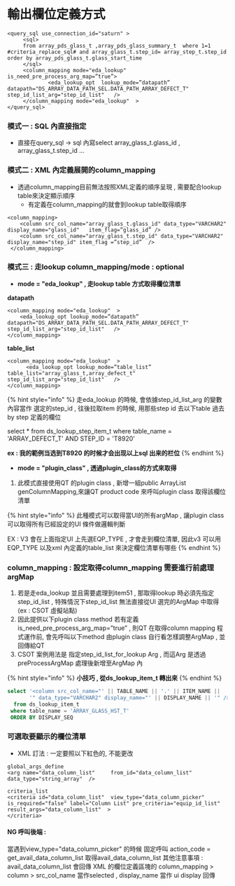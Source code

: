 # 輸出欄位定義方式

```markup
<query_sql use_connection_id="saturn" >
     <sql>
     from array_pds_glass_t ,array_pds_glass_summary_t  where 1=1  #criteria_replace_sql# and array_glass_t.step_id= array_step_t.step_id   order by array_pds_glass_t.glass_start_time
     </sql>
     <column_mapping mode="eda_lookup"  is_need_pre_process_arg_map=”true”>   	    
    	     <eda_lookup_opt  lookup_mode=”datapath” datapath="DS_ARRAY_DATA_PATH_SEL.DATA_PATH_ARRAY_DEFECT_T"   step_id_list_arg="step_id_list"   />
     </column_mapping mode="eda_lookup"  >
</query_sql>
```

### 模式一  : SQL 內直接指定

* 直接在query\_sql -> sql 內寫select array\_glass\_t.glass\_id , array\_glass\_t.step\_id …

### 模式二 : XML 內定義展開的column\_mapping

* 透過column\_mapping目前無法按照XML定義的順序呈現 , 需要配合lookup table來決定顯示順序
  * 有定義在column\_mapping的就會到lookup table取得順序

```markup
<column_mapping>
    <column src_col_name="array_glass_t.glass_id" data_type="VARCHAR2" display_name="glass_id"   item_flag=”glass_id” />
    <column src_col_name="array_glass_t.step_id" data_type="VARCHAR2" display_name="step_id" item_flag =”step_id”  />
 </column_mapping>
```

### 模式三 : 走lookup  column\_mapping/mode : optional

* **mode = "eda\_lookup" , 走lookup table 方式取得欄位清單**

**datapath**

```markup
<column_mapping mode="eda_lookup"  >           
    <eda_lookup_opt lookup_mode=”datapath” datapath="DS_ARRAY_DATA_PATH_SEL.DATA_PATH_ARRAY_DEFECT_T"   step_id_list_arg="step_id_list"   />
</column_mapping>
```

**table\_list**

```markup
<column_mapping mode="eda_lookup"  >           
      <eda_lookup_opt lookup_mode=”table_list” table_list="array_glass_t,array_defect_t" step_id_list_arg="step_id_list"   />
</column_mapping>
```

{% hint style="info" %}
走eda\_lookup 的時候, 會依據step\_id\_list\_arg 的變數內容當作 選定的step\_id , 往後拉取item 的時候, 用那些step id 去以下table 過去by step 定義的欄位

&#x20;select \* from ds\_lookup\_step\_item\_t where table\_name = 'ARRAY\_DEFECT\_T' AND STEP\_ID = 'T8920'

**ex : 我的範例当选到T8920 的时候才会出现以上sql 出来的栏位**
{% endhint %}

* **mode = "plugin\_class" , 透過plugin\_class的方式來取得**

1. 此模式直接使用QT 的plugin class , 新增一組public ArrayList genColumnMapping,來讓QT product code 來呼叫plugin class 取得該欄位清單

{% hint style="info" %}
此種模式可以取得當UI的所有argMap , 讓plugin class 可以取得所有已經設定的UI 條件做邏輯判斷&#x20;

EX : V3 會在上面指定UI 上先選EQP\_TYPE , 才會走到欄位清單, 因此v3 可以用EQP\_TYPE 以及xml 內定義的table\_list 來決定欄位清單有哪些
{% endhint %}

### column\_mapping : 設定取得column\_mapping 需要進行前處理 argMap

1. 若是走eda\_lookup 並且需要處理到item51 , 那取得lookup 時必須先指定 step\_id\_list , 特殊情況下step\_id\_list 無法直接從UI 選完的ArgMap 中取得 (ex : CSOT 虛擬站點)
2. 因此提供以下plugin class method 若有定義is\_need\_pre\_process\_arg\_map=”true” , 則QT 在取得column mapping 程式運作前, 會先呼叫以下method 由plugin class 自行看怎樣調整ArgMap , 並回傳給QT
3. CSOT 案例用法是 指定step\_id\_list\_for\_lookup Arg , 而這Arg 是透過 preProcessArgMap 處理後新增至ArgMap 內

{% hint style="info" %}
**小技巧  , 從ds\_lookup\_item\_t 轉出來**
{% endhint %}

```sql
select '<column src_col_name="' || TABLE_NAME || '.' || ITEM_NAME ||
       '" data_type="VARCHAR2" display_name="' || DISPLAY_NAME || '" />'
  from ds_lookup_item_t
 where table_name = 'ARRAY_GLASS_HST_T'
 ORDER BY DISPLAY_SEQ
```

### 可選取要顯示的欄位清單

* XML 訂法 : 一定要照以下紅色的, 不能更改

```markup
global_args_define
<arg name="data_column_list"     from_id="data_column_list"                     data_type="string_array"  />

criteria_list
<criteria id="data_column_list"  view_type="data_column_picker" is_required="false" label="Column List" pre_criteria="equip_id_list" result_args="data_column_list"  >
</criteria>
```

#### NG 呼叫後端 :&#x20;

當遇到view\_type="data\_column\_picker" 的時候 固定呼叫 action\_code = get\_avail\_data\_column\_list 取得avail\_data\_column\_list 其他注意事項 : avail\_data\_column\_list 會回傳 XML 的欄位定義區塊的 column\_mapping > column > src\_col\_name 當作selected , display\_name 當作 ui display 回傳
